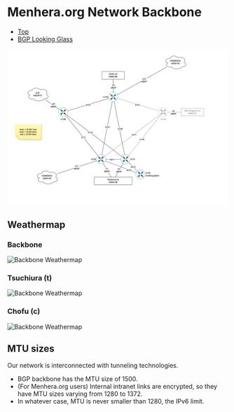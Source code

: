 # Menhera.org Network Backbone

* [Top](/)
* [BGP Looking Glass](https://looking-glass.nc.menhera.org/)

![Backbone](/assets/img/backbone-map.png)

## Weathermap

### Backbone

![Backbone Weathermap](https://librenms.menhera.org/pub/weathermap/backbone.svg)

### Tsuchiura (t)

![Backbone Weathermap](https://librenms.menhera.org/pub/weathermap/tsuchiura.svg)

### Chofu (c)

![Backbone Weathermap](https://librenms.menhera.org/pub/weathermap/chofu.svg)

## MTU sizes
Our network is interconnected with tunneling technologies.

* BGP backbone has the MTU size of 1500.
* (For Menhera.org users) Internal intranet links are encrypted, so they have MTU sizes varying from 1280 to 1372.
* In whatever case, MTU is never smaller than 1280, the IPv6 limit.
